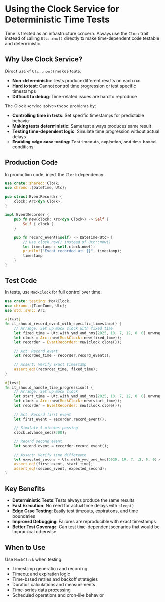 # Using the Clock Service for Deterministic Time Tests

Time is treated as an infrastructure concern. Always use the `Clock` trait instead of calling `Utc::now()` directly to make time-dependent code testable and deterministic.

## Why Use Clock Service?

Direct use of `Utc::now()` makes tests:

- **Non-deterministic**: Tests produce different results on each run
- **Hard to test**: Cannot control time progression or test specific timestamps
- **Difficult to debug**: Time-related issues are hard to reproduce

The Clock service solves these problems by:

- **Controlling time in tests**: Set specific timestamps for predictable behavior
- **Making tests deterministic**: Same test always produces same result
- **Testing time-dependent logic**: Simulate time progression without actual delays
- **Enabling edge case testing**: Test timeouts, expiration, and time-based conditions

## Production Code

In production code, inject the `Clock` dependency:

```rust
use crate::shared::Clock;
use chrono::{DateTime, Utc};

pub struct EventRecorder {
    clock: Arc<dyn Clock>,
}

impl EventRecorder {
    pub fn new(clock: Arc<dyn Clock>) -> Self {
        Self { clock }
    }

    pub fn record_event(&self) -> DateTime<Utc> {
        // Use clock.now() instead of Utc::now()
        let timestamp = self.clock.now();
        println!("Event recorded at: {}", timestamp);
        timestamp
    }
}
```

## Test Code

In tests, use `MockClock` for full control over time:

```rust
use crate::testing::MockClock;
use chrono::{TimeZone, Utc};
use std::sync::Arc;

#[test]
fn it_should_record_event_with_specific_timestamp() {
    // Arrange: Set up mock clock with fixed time
    let fixed_time = Utc.with_ymd_and_hms(2025, 10, 7, 12, 0, 0).unwrap();
    let clock = Arc::new(MockClock::new(fixed_time));
    let recorder = EventRecorder::new(clock.clone());

    // Act: Record event
    let recorded_time = recorder.record_event();

    // Assert: Verify exact timestamp
    assert_eq!(recorded_time, fixed_time);
}

#[test]
fn it_should_handle_time_progression() {
    // Arrange: Set up mock clock
    let start_time = Utc.with_ymd_and_hms(2025, 10, 7, 12, 0, 0).unwrap();
    let clock = Arc::new(MockClock::new(start_time));
    let recorder = EventRecorder::new(clock.clone());

    // Act: Record first event
    let first_event = recorder.record_event();

    // Simulate 5 minutes passing
    clock.advance_secs(300);

    // Record second event
    let second_event = recorder.record_event();

    // Assert: Verify time difference
    let expected_second = Utc.with_ymd_and_hms(2025, 10, 7, 12, 5, 0).unwrap();
    assert_eq!(first_event, start_time);
    assert_eq!(second_event, expected_second);
}
```

## Key Benefits

- **Deterministic Tests**: Tests always produce the same results
- **Fast Execution**: No need for actual time delays with `sleep()`
- **Edge Case Testing**: Easily test timeouts, expirations, and time boundaries
- **Improved Debugging**: Failures are reproducible with exact timestamps
- **Better Test Coverage**: Can test time-dependent scenarios that would be impractical otherwise

## When to Use

Use `MockClock` when testing:

- Timestamp generation and recording
- Timeout and expiration logic
- Time-based retries and backoff strategies
- Duration calculations and measurements
- Time-series data processing
- Scheduled operations and cron-like behavior
